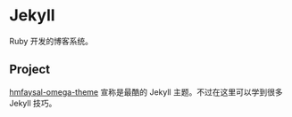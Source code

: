 Jekyll
======

Ruby 开发的博客系统。

Project
-------

[hmfaysal-omega-theme](https://github.com/hmfaysal/hmfaysal-omega-theme/tree/gh-pages)
宣称是最酷的 Jekyll 主题。不过在这里可以学到很多 Jekyll 技巧。

